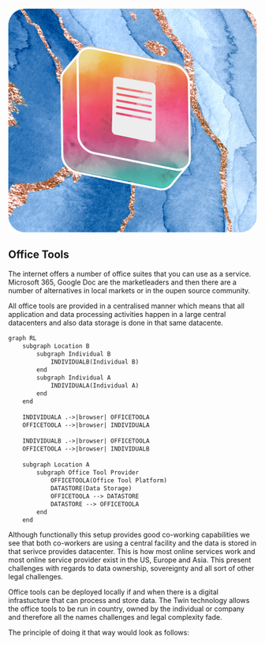 <div style="text-align: center;">

![office tool](./img/file.png)

</div>

## Office Tools

The internet offers a number of office suites that you can use as a service.  Microsoft 365, Google Doc are the marketleaders and then there are a number of alternatives in local markets or in the oupen source community.

All office tools are provided in a centralised manner which means that all application and data processing activities happen in a large central datacenters and also data storage is done in that same datacente.

```mermaid
graph RL
    subgraph Location B
        subgraph Individual B
            INDIVIDUALB(Individual B)
        end
        subgraph Individual A
            INDIVIDUALA(Individual A)
        end 
    end

    INDIVIDUALA .->|browser| OFFICETOOLA
    OFFICETOOLA -->|browser| INDIVIDUALA

    INDIVIDUALB .->|browser| OFFICETOOLA
    OFFICETOOLA -->|browser| INDIVIDUALB

    subgraph Location A
        subgraph Office Tool Provider
            OFFICETOOLA(Office Tool Platform)
            DATASTORE(Data Storage)
            OFFICETOOLA --> DATASTORE
            DATASTORE --> OFFICETOOLA
        end
    end
```

Although functionally this setup provides good co-working capabilities we see that both co-workers are using a central facility and the data is stored in that serivce provides datacenter.  This is how most online services work and most online service provider exist in the US, Europe and Asia.  This present challenges with regards to data ownership, sovereignty and all sort of other legal challenges.

Office tools can be deployed locally if and when there is a digital infrastucture that can process and store data.  The Twin technology allows the office tools to be run in country, owned by the individual or company and therefore all the names challenges and legal complexity fade.

The principle of doing it that way would look as follows:




